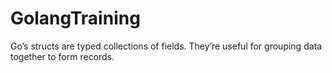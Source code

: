 # GolangTraining

Go’s structs are typed collections of fields. They’re useful for grouping data together to form records.
